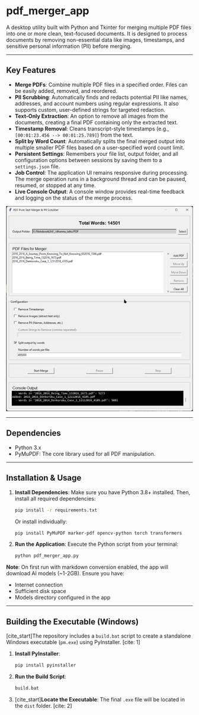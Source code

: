 # pdf_merger_app

A desktop utility built with Python and Tkinter for merging multiple PDF files into one or more clean, text-focused documents. It is designed to process documents by removing non-essential data like images, timestamps, and sensitive personal information (PII) before merging.

---

## Key Features

-   **Merge PDFs**: Combine multiple PDF files in a specified order. Files can be easily added, removed, and reordered.
-   **PII Scrubbing**: Automatically finds and redacts potential PII like names, addresses, and account numbers using regular expressions. It also supports custom, user-defined strings for targeted redaction.
-   **Text-Only Extraction**: An option to remove all images from the documents, creating a final PDF containing only the extracted text.
-   **Timestamp Removal**: Cleans transcript-style timestamps (e.g., `[00:01:23.456 --> 00:01:25.789]`) from the text.
-   **Split by Word Count**: Automatically splits the final merged output into multiple smaller PDF files based on a user-specified word count limit.
-   **Persistent Settings**: Remembers your file list, output folder, and all configuration options between sessions by saving them to a `settings.json` file.
-   **Job Control**: The application UI remains responsive during processing. The merge operation runs in a background thread and can be paused, resumed, or stopped at any time.
-   **Live Console Output**: A console window provides real-time feedback and logging on the status of the merge process.

![Application Screenshot](./PM.jpg)

---

## Dependencies

-   Python 3.x
-   PyMuPDF: The core library used for all PDF manipulation.

---

## Installation & Usage

1.  **Install Dependencies**: Make sure you have Python 3.8+ installed. Then, install all required dependencies:
    ```sh
    pip install -r requirements.txt
    ```
    
    Or install individually:
    ```sh
    pip install PyMuPDF marker-pdf opencv-python torch transformers
    ```

2.  **Run the Application**: Execute the Python script from your terminal:
    ```sh
    python pdf_merger_app.py
    ```

**Note**: On first run with markdown conversion enabled, the app will download AI models (~1-2GB). Ensure you have:
- Internet connection
- Sufficient disk space
- Models directory configured in the app

---

## Building the Executable (Windows)

[cite_start]The repository includes a `build.bat` script to create a standalone Windows executable (`pm.exe`) using PyInstaller. [cite: 1]

1.  **Install PyInstaller**:
    ```sh
    pip install pyinstaller
    ```
2.  **Run the Build Script**:
    ```bat
    build.bat
    ```
3.  [cite_start]**Locate the Executable**: The final `.exe` file will be located in the `dist` folder. [cite: 2]

